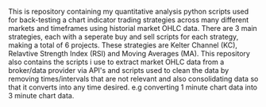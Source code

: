 This is repository containing my quantitative analysis python scripts used for back-testing a chart indicator trading strategies across many different markets and timeframes using historial market OHLC data. 
There are 3 main strategies, each with a seperate buy and sell scripts for each strategy, making a total of 6 projects.
These strategies are Kelter Channel (KC), Relavtive Strength Index (RSI) and Moving Averages (MA).
This repository also contains the scripts i use to extract market OHLC data from a broker/data provider via API's and scripts used to clean the data by removing times/intervals that are not relevant and also consolidating data so that it converts into any time desired. e.g converting 1 minute chart data into 3 minute chart data.
